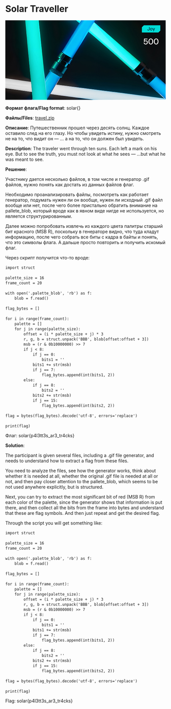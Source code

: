 # Solar Traveller

![alt text](Joy.jpg)

**Формат флага/Flag format**: solar{}

**Файлы/Files**: [travel.zip](travel.zip)

**Описание**: 
Путешественник прошел через десять солнц.
Каждое оставило след на его глазу.
Но чтобы увидеть истину, нужно смотреть не на то, что видит он —
... а на то, что он должен был увидеть.

**Description**: 
The traveler went through ten suns.
Each left a mark on his eye.
But to see the truth, you must not look at what he sees —
...but what he was meant to see.

**Решение**:

Участнику дается несколько файлов, в том числе и генератор .gif файлов, нужно понять как достать из данных файлов флаг.

Необходимо проанализировать файлы, посмотреть как работает генератор, подумать нужен ли он вообще, нужен ли исходный .gif файл вообще или нет, после чего более пристально обратить внимание на pallete_blob, который вроде как в явном виде нигде не используется, но является структурированным.

Далее можно попробовать извлечь из каждого цвета палитры старший бит красного (MSB R), поскольку в генераторе видно, что туда кладут информацию, после чего собрать все биты с кадра в байты и понять, что это символы флага. А дальше просто повторить и получить искомый флаг.

Через скрипт получится что-то вроде:

```
import struct
  
palette_size = 16
frame_count = 20

with open('.palette_blob', 'rb') as f:
    blob = f.read()

flag_bytes = []

for i in range(frame_count):
    palette = []
    for j in range(palette_size):
        offset = (i * palette_size + j) * 3
        r, g, b = struct.unpack('BBB', blob[offset:offset + 3])
        msb = (r & 0b10000000) >> 7
        if j < 8:
            if j == 0:
                bits1 = ''
            bits1 += str(msb)
            if j == 7:
                flag_bytes.append(int(bits1, 2))
        else:
            if j == 8:
                bits2 = ''
            bits2 += str(msb)
            if j == 15:
                flag_bytes.append(int(bits2, 2))
 
flag = bytes(flag_bytes).decode('utf-8', errors='replace')

print(flag)
```

Флаг: solar{p4l3tt3s_ar3_tr4cks}

**Solution**:

The participant is given several files, including a .gif file generator, and needs to understand how to extract a flag from these files.

You need to analyze the files, see how the generator works, think about whether it is needed at all, whether the original .gif file is needed at all or not, and then pay closer attention to the pallete_blob, which seems to be not used anywhere explicitly, but is structured.

Next, you can try to extract the most significant bit of red (MSB R) from each color of the palette, since the generator shows that information is put there, and then collect all the bits from the frame into bytes and understand that these are flag symbols. And then just repeat and get the desired flag.

Through the script you will get something like:

```
import struct
  
palette_size = 16
frame_count = 20

with open('.palette_blob', 'rb') as f:
    blob = f.read()

flag_bytes = []

for i in range(frame_count):
    palette = []
    for j in range(palette_size):
        offset = (i * palette_size + j) * 3
        r, g, b = struct.unpack('BBB', blob[offset:offset + 3])
        msb = (r & 0b10000000) >> 7
        if j < 8:
            if j == 0:
                bits1 = ''
            bits1 += str(msb)
            if j == 7:
                flag_bytes.append(int(bits1, 2))
        else:
            if j == 8:
                bits2 = ''
            bits2 += str(msb)
            if j == 15:
                flag_bytes.append(int(bits2, 2))
 
flag = bytes(flag_bytes).decode('utf-8', errors='replace')

print(flag)
```

Flag: solar{p4l3tt3s_ar3_tr4cks}
